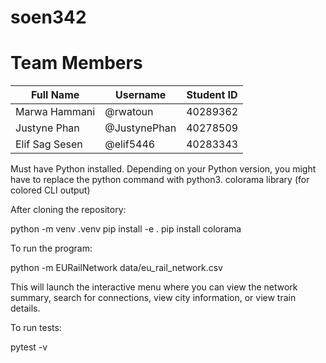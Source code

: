 # soen342

# Team Members
| Full Name      | Username     | Student ID |
| -------------- | ------------ | ---------- |
| Marwa Hammani  | @rwatoun     | 40289362   |
| Justyne Phan   | @JustynePhan | 40278509   |
| Elif Sag Sesen | @elif5446    | 40283343   |

Must have Python installed.
Depending on your Python version, you might have to replace the python command with python3.
colorama library (for colored CLI output)

After cloning the repository:

python -m venv .venv
pip install -e .
pip install colorama

To run the program:

python -m EURailNetwork data/eu_rail_network.csv

This will launch the interactive menu where you can view the network summary, search for connections, view city information, or view train details.

To run tests:

pytest -v
